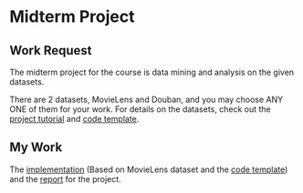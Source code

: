 # Midterm Project

## Work Request

The midterm project for the course is data mining and analysis on the given datasets.

There are 2 datasets, MovieLens and Douban, and you may choose ANY ONE of them for your work. For details on the datasets, check out the [project tutorial](./Tutorial.pdf) and [code template](./code-template).

## My Work

The [implementation](./main.ipynb) (Based on MovieLens dataset and the [code template](./code-template/MovieLens.ipynb)) and the [report](./report.md) for the project.

